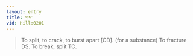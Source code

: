 ```yaml
---
layout: entry
title: གས་
vid: Hill:0201
---
```

> To split, to crack, to burst apart [CD]\. (for a substance) To fracture DS\. To break, split TC\.


